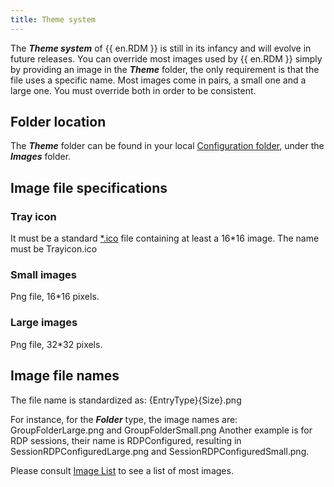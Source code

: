 ```yaml
---
title: Theme system
---
```

The ***Theme system*** of {{ en.RDM }} is still in its infancy and will evolve in future releases. You can override most images used by {{ en.RDM }} simply by providing an image in the ***Theme*** folder, the only requirement is that the file uses a specific name. Most images come in pairs, a small one and a large one. You must override both in order to be consistent.  

## Folder location

The ***Theme*** folder can be found in your local [Configuration folder](/rdm/windows/installation/client/configuration-file-location/), under the ***Images*** folder.

## Image file specifications

### Tray icon

It must be a standard [*.ico](http://en.wikipedia.org/wiki/ICO_%28file_format%29) file containing at least a 16*16 image. The name must be Trayicon.ico

### Small images

Png file, 16*16 pixels.

### Large images

Png file, 32*32 pixels.

## Image file names

The file name is standardized as: {EntryType}{Size}.png  

For instance, for the ***Folder*** type, the image names are: GroupFolderLarge.png and GroupFolderSmall.png Another example is for RDP sessions, their name is RDPConfigured, resulting in SessionRDPConfiguredLarge.png and SessionRDPConfiguredSmall.png.  

Please consult [Image List](/kb/remote-desktop-manager/how-to-articles/theme-system/image-list/) to see a list of most images.
